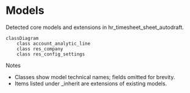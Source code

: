 # Models

Detected core models and extensions in hr_timesheet_sheet_autodraft.

```mermaid
classDiagram
    class account_analytic_line
    class res_company
    class res_config_settings
```

Notes
- Classes show model technical names; fields omitted for brevity.
- Items listed under _inherit are extensions of existing models.
